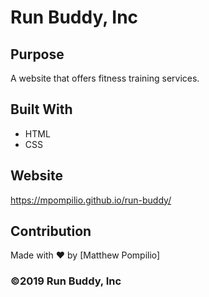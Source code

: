# Run Buddy, Inc

## Purpose
A website that offers fitness training services.

## Built With
* HTML
* CSS

## Website
https://mpompilio.github.io/run-buddy/

## Contribution
Made with ❤️ by [Matthew Pompilio]

### ©️2019 Run Buddy, Inc 
